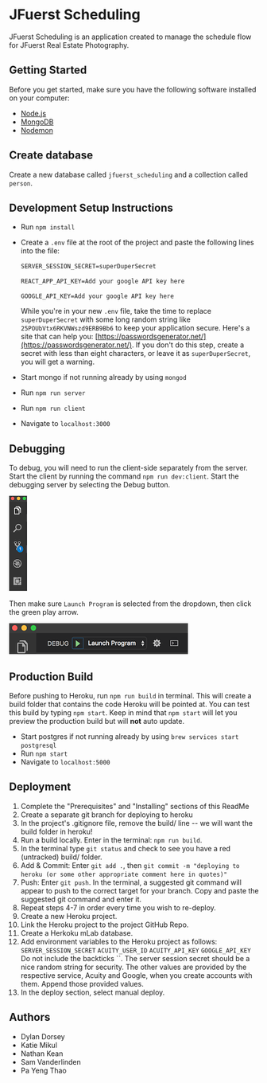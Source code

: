 # JFuerst Scheduling

JFuerst Scheduling is an application created to manage the schedule flow for JFuerst Real Estate Photography.

## Getting Started

Before you get started, make sure you have the following software installed on your computer:

- [Node.js](https://nodejs.org/en/)
- [MongoDB](https://www.mongodb.com/)
- [Nodemon](https://nodemon.io/)

## Create database

Create a new database called `jfuerst_scheduling` and a collection called `person`.

## Development Setup Instructions

* Run `npm install`
* Create a `.env` file at the root of the project and paste the following lines into the file:
    ```
    SERVER_SESSION_SECRET=superDuperSecret
    ```
    ```
    REACT_APP_API_KEY=Add your google API key here
    ```
    ```
    GOOGLE_API_KEY=Add your google API key here
    ```

    While you're in your new `.env` file, take the time to replace `superDuperSecret` with some long random string like `25POUbVtx6RKVNWszd9ERB9Bb6` to keep your application secure. Here's a site that can help you: [https://passwordsgenerator.net/](https://passwordsgenerator.net/). If you don't do this step, create a secret with less than eight characters, or leave it as `superDuperSecret`, you will get a warning. 
* Start mongo if not running already by using `mongod`
* Run `npm run server`
* Run `npm run client`
* Navigate to `localhost:3000`


## Debugging

To debug, you will need to run the client-side separately from the server. Start the client by running the command `npm run dev:client`. Start the debugging server by selecting the Debug button.

![VSCode Toolbar](documentation/images/vscode-toolbar.png)

Then make sure `Launch Program` is selected from the dropdown, then click the green play arrow.

![VSCode Debug Bar](documentation/images/vscode-debug-bar.png)



## Production Build

Before pushing to Heroku, run `npm run build` in terminal. This will create a build folder that contains the code Heroku will be pointed at. You can test this build by typing `npm start`. Keep in mind that `npm start` will let you preview the production build but will **not** auto update.

* Start postgres if not running already by using `brew services start postgresql`
* Run `npm start`
* Navigate to `localhost:5000`


## Deployment

1. Complete the "Prerequisites" and "Installing" sections of this ReadMe
2. Create a separate git branch for deploying to heroku 
3. In the project's .gitignore file, remove the build/ line -- we will want the build folder in heroku!
4. Run a build locally. Enter in the terminal: `npm run build`.
5. In the terminal type `git status` and check to see you have a red (untracked) build/ folder. 
6. Add & Commit:
Enter `git add .`, then `git commit -m "deploying to heroku (or some other appropriate comment here in quotes)"`
7. Push:
Enter `git push`.
In the terminal, a suggested git command will appear to push to the correct target for your branch.
Copy and paste the suggested git command and enter it.
8. Repeat steps 4-7 in order every time you wish to re-deploy.
9. Create a new Heroku project.
10. Link the Heroku project to the project GitHub Repo.
11. Create a Herkoku mLab database.
12. Add environment variables to the Heroku project as follows:
`SERVER_SESSION_SECRET`
`ACUITY_USER_ID`
`ACUITY_API_KEY`
`GOOGLE_API_KEY`
Do not include the backticks ``.
The server session secret should be a nice random string for security.
The other values are provided by the respective service, Acuity and Google, when you create accounts with them. Append those provided values.
13. In the deploy section, select manual deploy.


## Authors

* Dylan Dorsey
* Katie Mikul
* Nathan Kean
* Sam Vanderlinden
* Pa Yeng Thao